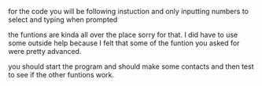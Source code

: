 for the code you will be following instuction and only inputting numbers to select and typing when prompted

the funtions are kinda all over the place sorry for that. I did have to use some outside help because I felt that some of the funtion you asked for were pretty advanced.

you should start the program and should make some contacts and then test to see if the other funtions work.
